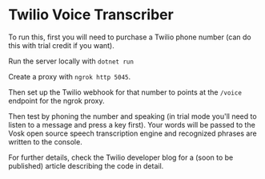 # Twilio Voice Transcriber

To run this, first you will need to purchase a Twilio phone number (can do this with trial credit if you want).

Run the server locally with `dotnet run`

Create a proxy with `ngrok http 5045`.

Then set up the Twilio webhook for that number to points at the `/voice` endpoint for the ngrok proxy. 

Then test by phoning the number and speaking (in trial mode you'll need to listen to a message and press a key first). Your words will be passed to the Vosk open source speech transcription engine and recognized phrases are written to the console.

For further details, check the Twilio developer blog for a (soon to be published) article describing the code in detail.